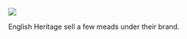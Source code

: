 ![](https://upload.wikimedia.org/wikipedia/commons/thumb/a/ae/EnglishHeritageLogo.svg/1920px-EnglishHeritageLogo.svg.png)

English Heritage sell a few meads under their brand.
